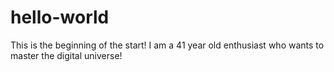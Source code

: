 # hello-world
This is the beginning of the start!
I am a 41 year old enthusiast who wants to master the digital universe!
